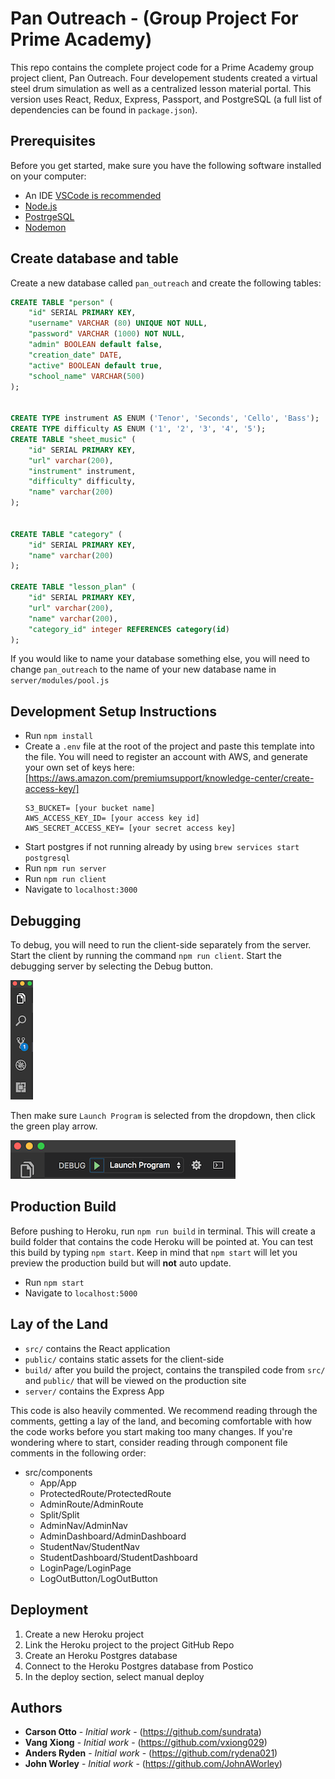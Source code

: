# Pan Outreach - (Group Project For Prime Academy)
This repo contains the complete project code for a Prime Academy group project client, Pan Outreach. Four developement students created a virtual steel drum simulation as well as a centralized lesson material portal. This version uses React, Redux, Express, Passport, and PostgreSQL (a full list of dependencies can be found in `package.json`).

## Prerequisites

Before you get started, make sure you have the following software installed on your computer:
- An IDE [VSCode is recommended](https://code.visualstudio.com/)
- [Node.js](https://nodejs.org/en/)
- [PostrgeSQL](https://www.postgresql.org/)
- [Nodemon](https://nodemon.io/)

## Create database and table

Create a new database called `pan_outreach` and create the following tables:

```SQL
CREATE TABLE "person" (
    "id" SERIAL PRIMARY KEY,
    "username" VARCHAR (80) UNIQUE NOT NULL,
    "password" VARCHAR (1000) NOT NULL,
    "admin" BOOLEAN default false,
    "creation_date" DATE,
    "active" BOOLEAN default true,
    "school_name" VARCHAR(500)
);


CREATE TYPE instrument AS ENUM ('Tenor', 'Seconds', 'Cello', 'Bass');
CREATE TYPE difficulty AS ENUM ('1', '2', '3', '4', '5');
CREATE TABLE "sheet_music" (
	"id" SERIAL PRIMARY KEY,
	"url" varchar(200),
	"instrument" instrument,
	"difficulty" difficulty,
	"name" varchar(200)
);


CREATE TABLE "category" (
	"id" SERIAL PRIMARY KEY,
	"name" varchar(200)
);

CREATE TABLE "lesson_plan" (
    "id" SERIAL PRIMARY KEY,
    "url" varchar(200),
    "name" varchar(200),
    "category_id" integer REFERENCES category(id)
);
```

If you would like to name your database something else, you will need to change `pan_outreach` to the name of your new database name in `server/modules/pool.js`

## Development Setup Instructions

* Run `npm install`
* Create a `.env` file at the root of the project and paste this template into the file. You will need to register an account with AWS, and generate your own set of keys here: [https://aws.amazon.com/premiumsupport/knowledge-center/create-access-key/]
    ```
    S3_BUCKET= [your bucket name]
    AWS_ACCESS_KEY_ID= [your access key id]
    AWS_SECRET_ACCESS_KEY= [your secret access key]
    ```
* Start postgres if not running already by using `brew services start postgresql`
* Run `npm run server`
* Run `npm run client`
* Navigate to `localhost:3000`

## Debugging

To debug, you will need to run the client-side separately from the server. Start the client by running the command `npm run client`. Start the debugging server by selecting the Debug button.

![VSCode Toolbar](documentation/images/vscode-toolbar.png)

Then make sure `Launch Program` is selected from the dropdown, then click the green play arrow.

![VSCode Debug Bar](documentation/images/vscode-debug-bar.png)


## Production Build

Before pushing to Heroku, run `npm run build` in terminal. This will create a build folder that contains the code Heroku will be pointed at. You can test this build by typing `npm start`. Keep in mind that `npm start` will let you preview the production build but will **not** auto update.

* Run `npm start`
* Navigate to `localhost:5000`

## Lay of the Land

* `src/` contains the React application
* `public/` contains static assets for the client-side
* `build/` after you build the project, contains the transpiled code from `src/` and `public/` that will be viewed on the production site
* `server/` contains the Express App

This code is also heavily commented. We recommend reading through the comments, getting a lay of the land, and becoming comfortable with how the code works before you start making too many changes. If you're wondering where to start, consider reading through component file comments in the following order:

* src/components
  * App/App
  * ProtectedRoute/ProtectedRoute 
  * AdminRoute/AdminRoute
  * Split/Split
  * AdminNav/AdminNav
  * AdminDashboard/AdminDashboard
  * StudentNav/StudentNav
  * StudentDashboard/StudentDashboard
  * LoginPage/LoginPage
  * LogOutButton/LogOutButton
  
## Deployment

1. Create a new Heroku project
1. Link the Heroku project to the project GitHub Repo
1. Create an Heroku Postgres database
1. Connect to the Heroku Postgres database from Postico
1. In the deploy section, select manual deploy

## Authors
 * **Carson Otto** - *Initial work* - (https://github.com/sundrata)
 * **Vang Xiong** - *Initial work* - (https://github.com/vxiong029)
 * **Anders Ryden** - *Initial work* - (https://github.com/rydena021)
 * **John Worley** - *Initial work* - (https://github.com/JohnAWorley)
